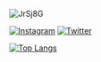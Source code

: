 
![JrSj8G](https://user-images.githubusercontent.com/108026640/189586244-2bf5bafa-9344-4759-bc0c-afa8babf32a7.gif)

[![Instagram](https://img.shields.io/badge/Instagram-E4405F?style=for-the-badge&logo=instagram&logoColor=white)](https://www.instagram.com/halles_2004/)
[![Twitter](https://img.shields.io/badge/Twitter-1DA1F2?style=for-the-badge&logo=twitter&logoColor=white)](https://twitter.com/RaulRonald8)

[![Top Langs](https://github-readme-stats.vercel.app/api/top-langs/?username=RaulRonald)](https://github.com/RaulRonald/github-readme-stats)
